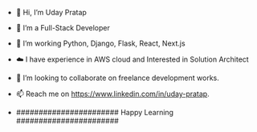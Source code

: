 - 👋 Hi, I’m Uday Pratap
- 👀 I’m a Full-Stack Developer
- 🌱 I’m working Python, Django, Flask, React, Next.js
- ☁️ I have experience in AWS cloud and Interested in Solution Architect
- 💞️ I’m looking to collaborate on freelance development works.
- 📫 Reach me on https://www.linkedin.com/in/uday-pratap.

- ####################### Happy Learning #######################

